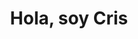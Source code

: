 <div align="center">
    <h1 font-family="'Times New Roman', Times, serif" font-size='40px'>Hola, soy Cris</h1>
</div>
<img src="https://www.bwallpaperhd.com/wp-content/uploads/2018/09/GustavKlimt.jpg" alt="">

   
<!--
**CrisJeipy/CrisJeipy** is a ✨ _special_ ✨ repository because its `README.md` (this file) appears on your GitHub profile.

Here are some ideas to get you started:

- 🔭 I’m currently working on ...
- 🌱 I’m currently learning ...
- 👯 I’m looking to collaborate on ...
- 🤔 I’m looking for help with ...
- 💬 Ask me about ...
- 📫 How to reach me: ...
- 😄 Pronouns: ...
- ⚡ Fun fact: ...
-->
